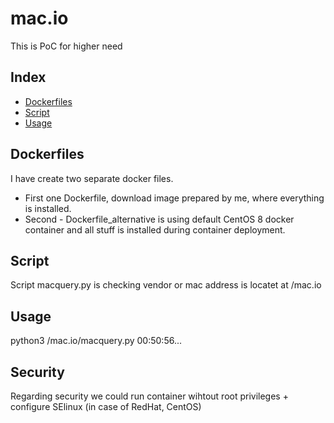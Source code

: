 # mac.io
This is PoC for higher need

## Index
- [Dockerfiles](#Dockerfiles)
- [Script](#Script)
- [Usage](#Usage)


## Dockerfiles
I have create two separate docker files. 
 - First one Dockerfile, download image prepared by me, where everything is installed.
 - Second - Dockerfile_alternative is using default CentOS 8 docker container and all stuff is installed during container deployment.


## Script
Script macquery.py is checking vendor or mac address is locatet at /mac.io


## Usage
   python3 /mac.io/macquery.py 00:50:56...

## Security
Regarding security we could run container wihtout root privileges + configure SElinux (in case of RedHat, CentOS)
